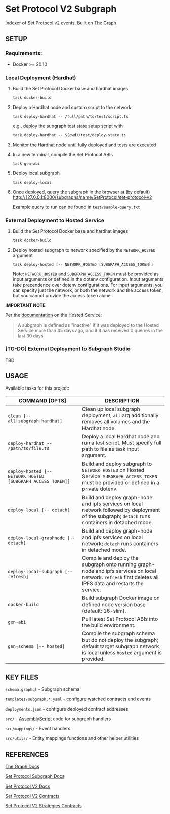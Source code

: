 # Set Protocol V2 Subgraph

Indexer of Set Protocol v2 events. Built on [The Graph](https://thegraph.com/).

## SETUP

### Requirements:

- Docker >= 20.10

### Local Deployment (Hardhat)

1. Build the Set Protocol Docker base and hardhat images

    `task docker-build`

1. Deploy a Hardhat node and custom script to the network

    `task deploy-hardhat -- /full/path/to/test/script.ts`

    e.g., deploy the subgraph test state setup script with

    `task deploy-hardhat -- $(pwd)/test/deploy-state.ts`

1. Monitor the Hardhat node until fully deployed and tests are executed

1. In a new terminal, compile the Set Protocol ABIs

    `task gen-abi`

1. Deploy local subgraph

    `task deploy-local`

1. Once deployed, query the subgraph in the browser at (by default) http://127.0.0.1:8000/subgraphs/name/SetProtocol/set-protocol-v2

    Example query to run can be found in `test/sample-query.txt`

### External Deployment to Hosted Service

1. Build the Set Protocol Docker base and hardhat images

    `task docker-build`

1. Deploy hosted subgraph to network specified by the `NETWORK_HOSTED` argument

    `task deploy-hosted [-- NETWORK_HOSTED [SUBGRAPH_ACCESS_TOKEN]]`

    Note: `NETWORK_HOSTED` and `SUBGRAPH_ACCESS_TOKEN` must be provided as input arguments or defined in the dotenv configuration. Input arguments take precendence over dotenv configurations. For input arguments, you can specify just the network, or both the network and the access token, but you cannot provide the access token alone.

**IMPORTANT NOTE**

Per the [documentation](https://thegraph.com/docs/en/hosted-service/deploy-subgraph-hosted/#subgraph-archive-policy) on the Hosted Service:

> A subgraph is defined as "inactive" if it was deployed to the Hosted Service more than 45 days ago, and if it has received 0 queries in the last 30 days.

### [TO-DO] External Deployment to Subgraph Studio

TBD

## USAGE

Available tasks for this project:

| COMMAND [OPTS]                       | DESCRIPTION |
|--------------------------------------|---------------------------------------------------------------------------------|
| `clean [-- all\|subgraph\|hardhat]`  | Clean up local subgraph deployment; `all` arg additionally removes all volumes and the Hardhat node. |
| `deploy-hardhat -- /path/to/file.ts` | Deploy a local Hardhat node and run a test script. Must specify full path to file as task input argument. |
| `deploy-hosted [-- NETWORK_HOSTED [SUBGRAPH_ACCESS_TOKEN]]` | Build and deploy subgraph to `NETWORK_HOSTED` on Hosted Service. `SUBGRAPH_ACCESS_TOKEN` must be provided or defined in a private dotenv. |
| `deploy-local [-- detach]`           | Build and deploy graph-node and ipfs services on local network followed by deployment of the subgraph; `detach` runs containers in detached mode. |
| `deploy-local-graphnode [-- detach]` | Build and deploy graph-node and ipfs services on local network; `detach` runs containers in detached mode. |
| `deploy-local-subgraph [-- refresh]` | Compile and deploy the subgraph onto running graph-node and ipfs services on local network. `refresh` first deletes all IPFS data and restarts the service. |
| `docker-build`                       | Build subgraph Docker image on defined node version base (default: 16-slim). |
| `gen-abi`                            | Pull latest Set Protocol ABIs into the build environment. |
| `gen-schema [-- hosted]`             | Compile the subgraph schema but do not deploy the subgraph; default target subgraph network is local unless `hosted` argument is provided. |

## KEY FILES

`schema.graphql` - Subgraph schema

`templates/subgraph.*.yaml` - configure watched contracts and events

`deployments.json` - configure deployed contract addresses

`src/` - [AssemblyScript](https://www.assemblyscript.org) code for subgraph handlers

`src/mappings/` - Event handlers

`src/utils/` - Entity mappings functions and other helper utilities

## REFERENCES

[The Graph Docs](https://thegraph.com/docs/)

[Set Protocol Subgraph Docs](https://app.gitbook.com/o/-MGdl9Y5UCSpZPXC3ad7/s/-MGdlDDRsIRuOJOl7btN/function-tools-and-guides/engineering/development-guides/the-graph)

[Set Protocol V2 Docs](https://docs.tokensets.com/)

[Set Protocol V2 Contracts](https://github.com/SetProtocol/set-protocol-v2)

[Set Protocol V2 Strategies Contracts](https://github.com/SetProtocol/set-v2-strategies)

